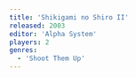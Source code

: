 ```yaml
---
title: 'Shikigami no Shiro II'
released: 2003
editor: 'Alpha System'
players: 2
genres:
  - 'Shoot Them Up'
---
```

